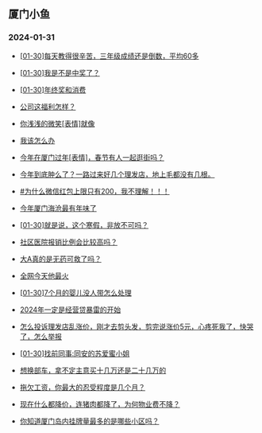 ## 厦门小鱼 
### 2024-01-31

+ [[01-30]每天教得很辛苦，三年级成绩还是倒数，平均60多](http://bbs.xmfish.com/read-htm-tid-18142252.html)

+ [[01-30]我是不是中奖了？](http://bbs.xmfish.com/read-htm-tid-18142266.html)

+ [[01-30]年终奖和消费](http://bbs.xmfish.com/read-htm-tid-18142239.html)

+ [公司这福利怎样？](http://bbs.xmfish.com/read-htm-tid-18142283.html)

+ [你浅浅的微笑[表情]就像](http://bbs.xmfish.com/read-htm-tid-18142173.html)

+ [我该怎么办](http://bbs.xmfish.com/read-htm-tid-18142330.html)

+ [今年在厦门过年[表情]，春节有人一起逛街吗？](http://bbs.xmfish.com/read-htm-tid-18142282.html)

+ [今年到底肿么了？一路过来好几个理发店，地上毛都没有几根。](http://bbs.xmfish.com/read-htm-tid-18142316.html)

+ [#为什么微信红包上限只有200，我不理解！！！](http://bbs.xmfish.com/read-htm-tid-18142317.html)

+ [今年厦门海沧最有年味了](http://bbs.xmfish.com/read-htm-tid-18142298.html)

+ [[01-30]就是说，这个寒假，非放不可吗？](http://bbs.xmfish.com/read-htm-tid-18142351.html)

+ [社区医院报销比例会比较高吗？](http://bbs.xmfish.com/read-htm-tid-18142156.html)

+ [大A真的是无药可救了吗？](http://bbs.xmfish.com/read-htm-tid-18142411.html)

+ [全网今天他最火](http://bbs.xmfish.com/read-htm-tid-18142410.html)

+ [[01-30]7个月的婴儿没人带怎么处理](http://bbs.xmfish.com/read-htm-tid-18142413.html)

+ [2024年一定是经营贷暴雷的开始](http://bbs.xmfish.com/read-htm-tid-18142441.html)

+ [怎么投诉理发店乱涨价，刚才去剪头发，剪完说涨价5元，心疼死我了，快哭了，怎么举报](http://bbs.xmfish.com/read-htm-tid-18142446.html)

+ [[01-30]找前同事:同安的苏爱蜜小姐](http://bbs.xmfish.com/read-htm-tid-18142460.html)

+ [想换部车，拿不定主意买十几万还是二十几万的](http://bbs.xmfish.com/read-htm-tid-18142509.html)

+ [拖欠工资，你最大的忍受程度是几个月？](http://bbs.xmfish.com/read-htm-tid-18142387.html)

+ [现在什么都降价，连猪肉都降了，为何物业费不降？](http://bbs.xmfish.com/read-htm-tid-18142423.html)

+ [你知道厦门岛内挂牌量最多的是哪些小区吗？](http://bbs.xmfish.com/read-htm-tid-18142501.html)

